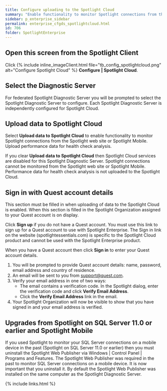 ```yaml
---
title: Configure uploading to the Spotlight Cloud
summary: "Enable functionality to monitor Spotlight connections from the Spotlight web site or Spotlight Mobile. Upload performance data for health check analysis."
sidebar: p_enterprise_sidebar
permalink: enterprise_cfgds_spotlightcloud.html
id: 706
folder: SpotlightEnterprise
---
```




## Open this screen from the Spotlight Client

Click {% include inline_imageClient.html file="tb_config_spotlightcloud.png" alt="Configure Spotlight Cloud" %} **Configure \| Spotlight Cloud**.


## Select the Diagnostic Server

For federated Spotlight Diagnostic Server you will be prompted to select the Spotlight Diagnostic Server to configure. Each Spotlight Diagnostic Server is independently configured for Spotlight Cloud.

## Upload data to Spotlight Cloud

Select **Upload data to Spotlight Cloud** to enable functionality to monitor Spotlight connections from the Spotlight web site or Spotlight Mobile. Upload performance data for health check analysis.

If you clear **Upload data to Spotlight Cloud** then Spotlight Cloud services are disabled for this Spotlight Diagnostic Server. Spotlight connections cannot be monitored from the Spotlight web site or Spotlight Mobile. Performance data for health check analysis is not uploaded to the Spotlight Cloud.

## Sign in with Quest account details

This section must be filled in when uploading of data to the Spotlight Cloud is enabled. When this section is filled in the Spotlight Organization assigned to your Quest account is on display.

Click **Sign up** if you do not have a Quest account. You must use this link to sign up for a Quest account to use with Spotlight Enterprise. The Sign in link on the website (spotlightessentials.com) is specific to the Spotlight Cloud product and cannot be used with the Spotlight Enterprise product.

When you have a Quest account then click **Sign in** to enter your Quest account details.

1. You will be prompted to provide Quest account details: name, password, email address and country of residence.
2. An email will be sent to you from support@quest.com.
3. Verify your email address in one of two ways:
   * The email contains a verification code. In the Spotlight dialog, enter the verification code and click **Verify Email Address**.
   * Click the **Verify Email Address** link in the email.
4. Your Spotlight Organization will now be visible to show that you have signed in and your email address is verified.


## Upgrades from Spotlight on SQL Server 11.0 or earlier and Spotlight Mobile

If you used Spotlight to monitor your SQL Server connections on a mobile device in the past (Spotlight on SQL Server 11.0 or earlier) then you must uninstall the Spotlight Web Publisher via Windows \| Control Panel \| Programs and Features. The Spotlight Web Publisher was required in the past to monitor SQL Server connections on a mobile device. It is now important that you uninstall it. By default the Spotlight Web Publisher was installed on the same computer as the Spotlight Diagnostic Server.


{% include links.html %}
